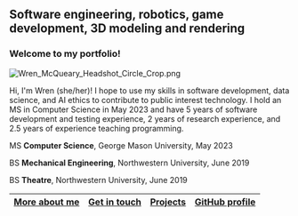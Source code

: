 <h2>Software engineering, robotics, game development, 3D modeling and rendering</h2>

### Welcome to my portfolio!

![Wren_McQueary_Headshot_Circle_Crop.png](/images/Wren_McQueary_Headshot_Circle_Crop.png "Wren_McQueary_Headshot_Circle_Crop.png")

Hi, I'm Wren (she/her)!  I hope to use my skills in software development, data science, and AI ethics to contribute to public interest technology.  I hold an MS in Computer Science in May 2023 and have 5 years of software development and testing experience, 2 years of research experience, and 2.5 years of experience teaching programming.

MS **Computer Science**, George Mason University, May 2023

BS **Mechanical Engineering**, Northwestern University, June 2019

BS **Theatre**, Northwestern University, June 2019

| [More about me](https://WrenMcQueary.github.io/about)      | [Get in touch](https://WrenMcQueary.github.io/contact) | [Projects](https://WrenMcQueary.github.io/projects)     | [GitHub profile](https://github.com/WrenMcQueary) |
| :---:        |    :----:   |          :---: |      :---: |
